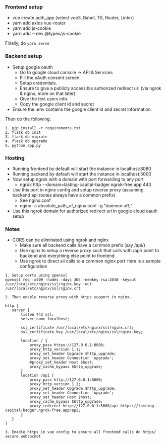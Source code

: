 ### Frontend setup
 - vue create auth_app (select vue3, Babel, TS, Router, Linter)
 - yarn add axios vue-router
 - yarn add js-cookie
 - yarn add --dev @types/js-cookie

Finally, do ```yarn serve```

### Backend setup

 - Setup google oauth
    - Go to google cloud console -> API & Services
    - Fill the oAuth consent screen
    - Setup credentials.
    - Ensure to give a publicly accessible authorized redirect uri (via ngrok & nginx; more on that later)
    - Give the test users info.
    - Copy the google client id and secret
 - Ensure the .env contains the google client id and secret information

Then do the following.
```
1. pip install -r requirements.txt
2. flask db init
3. flask db migrate
4. flask db upgrade
5. python app.py
```

### Hosting

 - Running frontend by default will start the instance in localhost:8080
 - Running backend by default will start the instance in localhost:5000
 - Now setup ngrok with a domain with port forwarding to any port
    - ngrok http --domain=lasting-capital-badger.ngrok-free.app  443
 - Use this port in nginx config and setup reverse proxy (assuming backend api routes always have a common prefix)
    - See nginx.conf
    - nginx -c absolute_path_of_nginx.conf -g "daemon off;"
 - Use this ngrok domain for authorized redirect uri in google cloud oauth setup 

### Notes

 - CORS can be eliminated using ngrok and nginx
    - Make sure all backend calls have a common prefix (say /api/)
    - Use nginx to setup a reverse proxy such that calls with /api/ point to backend and everything else point to frontend
    - Use ngrok to direct all calls to a common nginx port
Here is a sample configuration
 ```
1. Setup certs using openssl
openssl req -x509 -nodes -days 365 -newkey rsa:2048 -keyout /usr/local/etc/nginx/ssl/nginx.key -out /usr/local/etc/nginx/ssl/nginx.crt

2. Then enable reverse proxy with https support in nginx. 

 http {
    server {
        listen 443 ssl;
        server_name localhost;

        ssl_certificate /usr/local/etc/nginx/ssl/nginx.crt;
        ssl_certificate_key /usr/local/etc/nginx/ssl/nginx.key;

        location / {
            proxy_pass https://127.0.0.1:8080;
            proxy_http_version 1.1;
            proxy_set_header Upgrade $http_upgrade;
            proxy_set_header Connection 'upgrade';
            #proxy_set_header Host $host;
            proxy_cache_bypass $http_upgrade;
        }
        location /api {
            proxy_pass http://127.0.0.1:5000;
            proxy_http_version 1.1;
            proxy_set_header Upgrade $http_upgrade;
            proxy_set_header Connection 'upgrade';
            proxy_set_header Host $host;
            proxy_cache_bypass $http_upgrade;
            proxy_redirect http://127.0.0.1:5000/api https://lasting-capital-badger.ngrok-free.app/api;
        }
    }
}

3. Enable https in vue config to ensure all frontend calls do https/ secure websocket
```
